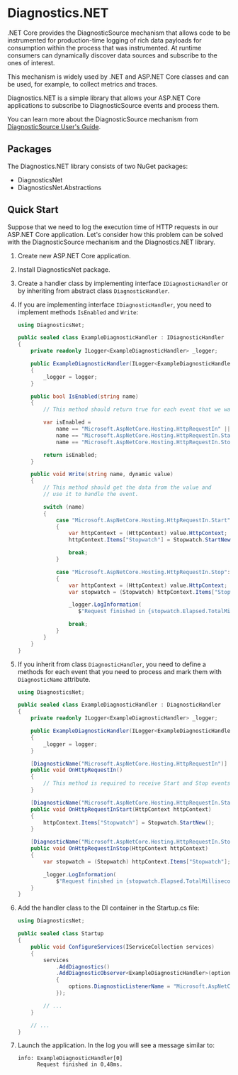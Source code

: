 Diagnostics.NET
===============

.NET Core provides the DiagnosticSource mechanism that allows code to be
instrumented for production-time logging of rich data payloads for consumption
within the process that was instrumented. At runtime consumers can dynamically
discover data sources and subscribe to the ones of interest.

This mechanism is widely used by .NET and ASP.NET Core classes and can be used,
for example, to collect metrics and traces.

Diagnostics.NET is a simple library that allows your ASP.NET Core applications
to subscribe to DiagnosticSource events and process them.

You can learn more about the DiagnosticSource mechanism from
[DiagnosticSource User's Guide](https://github.com/dotnet/runtime/blob/master/src/libraries/System.Diagnostics.DiagnosticSource/src/DiagnosticSourceUsersGuide.md).

Packages
--------

The Diagnostics.NET library consists of two NuGet packages:

* DiagnosticsNet
* DiagnosticsNet.Abstractions

Quick Start
-----------

Suppose that we need to log the execution time of HTTP requests in our
ASP.NET Core application. Let's consider how this problem can be solved with
the DiagnosticSource mechanism and the Diagnostics.NET library.

1. Create new ASP.NET Core application.

2. Install DiagnosticsNet package.

3. Create a handler class by implementing interface `IDiagnosticHandler` or by
   inheriting from abstract class `DiagnosticHandler`.

4. If you are implementing interface `IDiagnosticHandler`, you need to implement
   methods `IsEnabled` and `Write`:

    ```c#
    using DiagnosticsNet;

    public sealed class ExampleDiagnosticHandler : IDiagnosticHandler
    {
        private readonly ILogger<ExampleDiagnosticHandler> _logger;

        public ExampleDiagnosticHandler(ILogger<ExampleDiagnosticHandler> logger)
        {
            _logger = logger;
        }

        public bool IsEnabled(string name)
        {
            // This method should return true for each event that we want to process.

            var isEnabled =
                name == "Microsoft.AspNetCore.Hosting.HttpRequestIn" ||
                name == "Microsoft.AspNetCore.Hosting.HttpRequestIn.Start" ||
                name == "Microsoft.AspNetCore.Hosting.HttpRequestIn.Stop";

            return isEnabled;
        }

        public void Write(string name, dynamic value)
        {
            // This method should get the data from the value and
            // use it to handle the event.

            switch (name)
            {
                case "Microsoft.AspNetCore.Hosting.HttpRequestIn.Start":
                {
                    var httpContext = (HttpContext) value.HttpContext;
                    httpContext.Items["Stopwatch"] = Stopwatch.StartNew();

                    break;
                }

                case "Microsoft.AspNetCore.Hosting.HttpRequestIn.Stop":
                {
                    var httpContext = (HttpContext) value.HttpContext;
                    var stopwatch = (Stopwatch) httpContext.Items["Stopwatch"];

                    _logger.LogInformation(
                       $"Request finished in {stopwatch.Elapsed.TotalMilliseconds}ms.");

                    break;
                }
            }
        }
    }
    ```

5. If you inherit from class `DiagnosticHandler`, you need to define a methods
   for each event that you need to process and mark them with `DiagnosticName` attribute.

    ```c#
    using DiagnosticsNet;

    public sealed class ExampleDiagnosticHandler : DiagnosticHandler
    {
        private readonly ILogger<ExampleDiagnosticHandler> _logger;

        public ExampleDiagnosticHandler(ILogger<ExampleDiagnosticHandler> logger)
        {
            _logger = logger;
        }

        [DiagnosticName("Microsoft.AspNetCore.Hosting.HttpRequestIn")]
        public void OnHttpRequestIn()
        {
            // This method is required to receive Start and Stop events.
        }

        [DiagnosticName("Microsoft.AspNetCore.Hosting.HttpRequestIn.Start")]
        public void OnHttpRequestInStart(HttpContext httpContext)
        {
            httpContext.Items["Stopwatch"] = Stopwatch.StartNew();
        }

        [DiagnosticName("Microsoft.AspNetCore.Hosting.HttpRequestIn.Stop")]
        public void OnHttpRequestInStop(HttpContext httpContext)
        {
            var stopwatch = (Stopwatch) httpContext.Items["Stopwatch"];

            _logger.LogInformation(
                $"Request finished in {stopwatch.Elapsed.TotalMilliseconds}ms.");
        }
    }
    ```

6. Add the handler class to the DI container in the Startup.cs file:

    ```c#
    using DiagnosticsNet;

    public sealed class Startup
    {
        public void ConfigureServices(IServiceCollection services)
        {
            services
                .AddDiagnostics()
                .AddDiagnosticObserver<ExampleDiagnosticHandler>(options =>
                {
                    options.DiagnosticListenerName = "Microsoft.AspNetCore";
                });

            // ...
        }

        // ...
    }
    ```

7. Launch the application. In the log you will see a message similar to:

    ```
    info: ExampleDiagnosticHandler[0]
          Request finished in 0,48ms.
    ```
